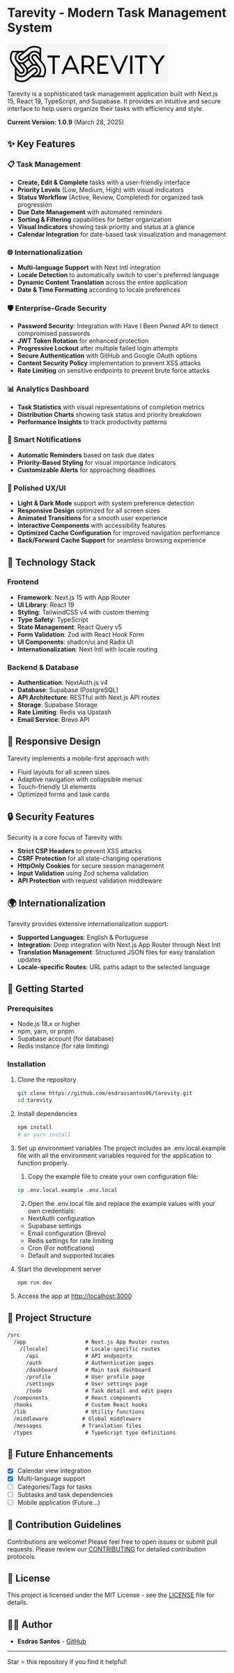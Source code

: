 # Tarevity - Modern Task Management System

![Tarevity Logo](public/logo.png)

Tarevity is a sophisticated task management application built with Next.js 15, React 19, TypeScript, and Supabase. It provides an intuitive and secure interface to help users organize their tasks with efficiency and style.

**Current Version: 1.0.9** (March 28, 2025)

## ✨ Key Features

### 📋 Task Management

- **Create, Edit & Complete** tasks with a user-friendly interface
- **Priority Levels** (Low, Medium, High) with visual indicators
- **Status Workflow** (Active, Review, Completed) for organized task progression
- **Due Date Management** with automated reminders
- **Sorting & Filtering** capabilities for better organization
- **Visual Indicators** showing task priority and status at a glance
- **Calendar Integration** for date-based task visualization and management

### 🌐 Internationalization

- **Multi-language Support** with Next Intl integration
- **Locale Detection** to automatically switch to user's preferred language
- **Dynamic Content Translation** across the entire application
- **Date & Time Formatting** according to locale preferences

### 🛡️ Enterprise-Grade Security

- **Password Security**: Integration with Have I Been Pwned API to detect compromised passwords
- **JWT Token Rotation** for enhanced protection
- **Progressive Lockout** after multiple failed login attempts
- **Secure Authentication** with GitHub and Google OAuth options
- **Content Security Policy** implementation to prevent XSS attacks
- **Rate Limiting** on sensitive endpoints to prevent brute force attacks

### 📊 Analytics Dashboard

- **Task Statistics** with visual representations of completion metrics
- **Distribution Charts** showing task status and priority breakdown
- **Performance Insights** to track productivity patterns

### 🔔 Smart Notifications

- **Automatic Reminders** based on task due dates
- **Priority-Based Styling** for visual importance indicators
- **Customizable Alerts** for approaching deadlines

### 🎨 Polished UX/UI

- **Light & Dark Mode** support with system preference detection
- **Responsive Design** optimized for all screen sizes
- **Animated Transitions** for a smooth user experience
- **Interactive Components** with accessibility features
- **Optimized Cache Configuration** for improved navigation performance
- **Back/Forward Cache Support** for seamless browsing experience

## 🚀 Technology Stack

### Frontend

- **Framework**: Next.js 15 with App Router
- **UI Library**: React 19
- **Styling**: TailwindCSS v4 with custom theming
- **Type Safety**: TypeScript
- **State Management**: React Query v5
- **Form Validation**: Zod with React Hook Form
- **UI Components**: shadcn/ui and Radix UI
- **Internationalization**: Next Intl with locale routing

### Backend & Database

- **Authentication**: NextAuth.js v4
- **Database**: Supabase (PostgreSQL)
- **API Architecture**: RESTful with Next.js API routes
- **Storage**: Supabase Storage
- **Rate Limiting**: Redis via Upstash
- **Email Service**: Brevo API

## 📱 Responsive Design

Tarevity implements a mobile-first approach with:

- Fluid layouts for all screen sizes
- Adaptive navigation with collapsible menus
- Touch-friendly UI elements
- Optimized forms and task cards

## 🔒 Security Features

Security is a core focus of Tarevity with:

- **Strict CSP Headers** to prevent XSS attacks
- **CSRF Protection** for all state-changing operations
- **HttpOnly Cookies** for secure session management
- **Input Validation** using Zod schema validation
- **API Protection** with request validation middleware

## 🌍 Internationalization

Tarevity provides extensive internationalization support:

- **Supported Languages**: English & Portuguese
- **Integration**: Deep integration with Next.js App Router through Next Intl
- **Translation Management**: Structured JSON files for easy translation updates
- **Locale-specific Routes**: URL paths adapt to the selected language

## 🚀 Getting Started

### Prerequisites

- Node.js 18.x or higher
- npm, yarn, or pnpm
- Supabase account (for database)
- Redis instance (for rate limiting)

### Installation

1. Clone the repository

   ```bash
   git clone https://github.com/esdrassantos06/tarevity.git
   cd tarevity
   ```

2. Install dependencies

   ```bash
   npm install
   # or yarn install
   ```

3. Set up environment variables
   The project includes an .env.local.example file with all the environment variables required for the application to function properly.

   1. Copy the example file to create your own configuration file:

   ```bash
   cp .env.local.example .env.local
   ```

   2. Open the .env.local file and replace the example values with your own credentials:

   - NextAuth configuration
   - Supabase settings
   - Email configuration (Brevo)
   - Redis settings for rate limiting
   - Cron (For notifications)
   - Default and supported locales

4. Start the development server

   ```bash
   npm run dev
   ```

5. Access the app at [http://localhost:3000](http://localhost:3000)

## 📁 Project Structure

```
/src
  /app                   # Next.js App Router routes
    /[locale]            # Locale-specific routes
      /api               # API endpoints
      /auth              # Authentication pages
      /dashboard         # Main task dashboard
      /profile           # User profile page
      /settings          # User settings page
      /todo              # Task detail and edit pages
  /components            # React components
  /hooks                 # Custom React hooks
  /lib                   # Utility functions
  /middleware           # Global middleware
  /messages             # Translation files
  /types                 # TypeScript type definitions
```

## 🔮 Future Enhancements

- [x] Calendar view integration
- [x] Multi-language support
- [ ] Categories/Tags for tasks
- [ ] Subtasks and task dependencies
- [ ] Mobile application (Future...)

## 🤝 Contribution Guidelines

Contributions are welcome! Please feel free to open issues or submit pull requests. Please review our [CONTRIBUTING](CONTRIBUTING.MD) for detailed contribution protocols.

## 📄 License

This project is licensed under the MIT License - see the [LICENSE](LICENSE) file for details.

## 👨‍💻 Author

- **Esdras Santos** - [GitHub](https://github.com/esdrassantos06)

---

Star ⭐ this repository if you find it helpful!
